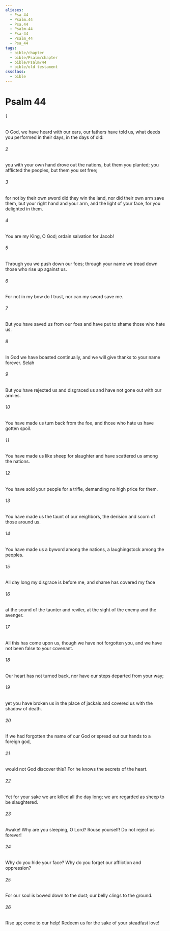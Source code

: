```yaml
---
aliases:
  - Psa 44
  - Psalm.44
  - Psa.44
  - Psalm-44
  - Psa-44
  - Psalm_44
  - Psa_44
tags:
  - bible/chapter
  - bible/Psalm/chapter
  - bible/Psalm/44
  - bible/old testament
cssclass:
  - bible
---
```


# Psalm 44

###### 1
O God, we have heard with our ears,   our fathers have told us, what deeds you performed in their days,   in the days of old:
###### 2
you with your own hand drove out the nations, but them you planted; you afflicted the peoples, but them you set free;
###### 3
for not by their own sword did they win the land, nor did their own arm save them, but your right hand and your arm, and the light of your face,   for you delighted in them.
###### 4
You are my King, O God;   ordain salvation for Jacob!
###### 5
Through you we push down our foes; through your name we tread down those who rise up against us.
###### 6
For not in my bow do I trust, nor can my sword save me.
###### 7
But you have saved us from our foes and have put to shame those who hate us.
###### 8
In God we have boasted continually, and we will give thanks to your name forever. Selah
###### 9
But you have rejected us and disgraced us and have not gone out with our armies.
###### 10
You have made us turn back from the foe, and those who hate us have gotten spoil.
###### 11
You have made us like sheep for slaughter and have scattered us among the nations.
###### 12
You have sold your people for a trifle, demanding no high price for them.
###### 13
You have made us the taunt of our neighbors, the derision and scorn of those around us.
###### 14
You have made us a byword among the nations,   a laughingstock among the peoples.
###### 15
All day long my disgrace is before me, and shame has covered my face
###### 16
at the sound of the taunter and reviler, at the sight of the enemy and the avenger.
###### 17
All this has come upon us, though we have not forgotten you, and we have not been false to your covenant.
###### 18
Our heart has not turned back, nor have our steps departed from your way;
###### 19
yet you have broken us in the place of jackals and covered us with the shadow of death.
###### 20
If we had forgotten the name of our God or spread out our hands to a foreign god,
###### 21
would not God discover this?   For he knows the secrets of the heart.
###### 22
Yet for your sake we are killed all the day long; we are regarded as sheep to be slaughtered.
###### 23
Awake! Why are you sleeping, O Lord? Rouse yourself! Do not reject us forever!
###### 24
Why do you hide your face? Why do you forget our affliction and oppression?
###### 25
For our soul is bowed down to the dust; our belly clings to the ground.
###### 26
Rise up; come to our help!   Redeem us for the sake of your steadfast love!


